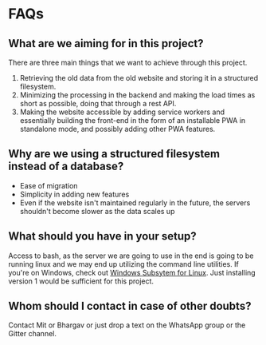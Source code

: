 # FAQs

## What are we aiming for in this project?
There are three main things that we want to achieve through this project.
1. Retrieving the old data from the old website and storing it in a structured filesystem.
2. Minimizing the processing in the backend and making the load times as short as possible, doing that through a rest API.
3. Making the website accessible by adding service workers and essentially building the front-end in the form of an installable PWA in standalone mode, and possibly adding other PWA features.

## Why are we using a structured filesystem instead of a database?
- Ease of migration
- Simplicity in adding new features
- Even if the website isn't maintained regularly in the future, the servers shouldn't become slower as the data scales up

## What should you have in your setup?
Access to bash, as the server we are going to use in the end is going to be running linux and we may end up utilizing the command line utilities. If you're on Windows, check out [Windows Subsytem for Linux](https://docs.microsoft.com/en-us/windows/wsl/install-win10). Just installing version 1 would be sufficient for this project.

## Whom should I contact in case of other doubts?
Contact Mit or Bhargav or just drop a text on the WhatsApp group or the Gitter channel.